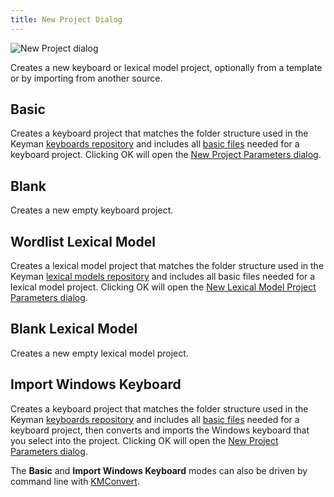 ```yaml
---
title: New Project Dialog
---
```


![New Project dialog](/cdn/deploy/img/developer/120/ui/frmNewProject.75cfc2a2d8f00b2790937cf3729dddd7.png)

Creates a new keyboard or lexical model project, optionally from a template or by importing from another source.

## Basic

Creates a keyboard project that matches the folder structure used in the Keyman [keyboards repository](https://github.com/keymanapp/keyboards) and includes all [basic files](/developer/keyboards/) needed for a keyboard project. Clicking OK will open the [New Project Parameters dialog](new-project-parameters).

## Blank

Creates a new empty keyboard project.

## Wordlist Lexical Model

Creates a lexical model project that matches the folder structure used in the Keyman [lexical models repository](https://github.com/keymanapp/lexical-models) and includes all basic files needed for a lexical model project. Clicking OK will open the [New Lexical Model Project Parameters dialog](new-lm-project-parameters).

## Blank Lexical Model

Creates a new empty lexical model project.

## Import Windows Keyboard

Creates a keyboard project that matches the folder structure used in the Keyman [keyboards repository](https://github.com/keymanapp/keyboards) and includes all [basic files](/developer/keyboards/) needed for a keyboard project, then converts and imports the Windows keyboard that you select into the project. Clicking OK will open the [New Project Parameters dialog](new-project-parameters).

The **Basic** and **Import Windows Keyboard** modes can also be driven by command line with [KMConvert](kmconvert).